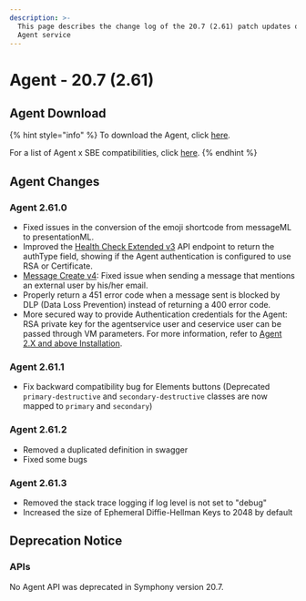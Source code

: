 ```yaml
---
description: >-
  This page describes the change log of the 20.7 (2.61) patch updates of the
  Agent service
---
```


# Agent - 20.7 (2.61)

## Agent Download

{% hint style="info" %}
To download the Agent, click [here](https://docs.developers.symphony.com/admin-guide/agent-guide/agent-download).

For a list of Agent x SBE compatibilities, click [here](../../agent-guide/sbe-x-agent-compatibility-matrix.md).
{% endhint %}

## Agent Changes

### Agent 2.61.0

* Fixed issues in the conversion of the emoji shortcode from messageML to presentationML.
* Improved the [Health Check Extended v3](https://developers.symphony.com/v20.7/restapi/reference#health-check-extended-v3) API endpoint to return the authType field, showing if the Agent authentication is configured to use RSA or Certificate.
* [Message Create v4](https://developers.symphony.com/restapi/v20.7/reference#create-message-v4): Fixed issue when sending a message that mentions an external user by his/her email.
* Properly return a 451 error code when a message sent is blocked by DLP (Data Loss Prevention) instead of returning a 400 error code.
* More secured way to provide Authentication credentials for the Agent: RSA private key for the agentservice user and ceservice user can be passed through VM parameters. For more information, refer to [Agent 2.X and above Installation](../../agent-guide/agent-2.x-and-above-installation.md).

### Agent 2.61.1

* Fix backward compatibility bug for Elements buttons (Deprecated `primary-destructive` and `secondary-destructive` classes are now mapped to `primary` and `secondary`)

### Agent 2.61.2

* Removed a duplicated definition in swagger
* Fixed some bugs

### Agent 2.61.3

* Removed the stack trace logging if log level is not set to "debug"
* Increased the size of Ephemeral Diffie-Hellman Keys to 2048 by default

## **Deprecation Notice**

### **APIs**

No Agent API was deprecated in Symphony version 20.7.
